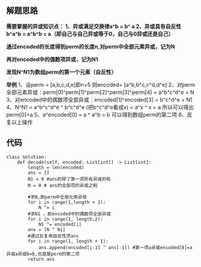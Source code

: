 ## 解题思路

**需要掌握的异或知识点： 1、异或满足交换律a^b = b^ a 2、异或具有自反性 b^a^b = a^b^b = a（即自己与自己异或等于0，自己与0异或还是自己）**

**通过encoded的长度得到perm的长度n,对perm中全部元素异或，记为N**

**再对encoded中的偶数项异或，记为N1**

**发现N^N1为数组perm的第一个元素（自反性）**

**举例**
1、设perm = [a,b,c,d,e]即n=5 则encoded= [a^b,b^c,c^d,d^e]
2、对perm全部元素异或：perm[0]^perm[1]^perm[2]^perm[3]^perm[4] = a^b^c^d^e = N
3、对encoded中的偶数项全部异或：encoded[1]^encoded[3] = b^c^d^e = N1
4、N^N1 = a^b^c^d^e ^ b^c^d^e (把b^c^d^e看成x) = a^x ^ x = a 所以可以得出perm[0]=a
5、a^encoded[0] = a ^ a^b = b 可以得到数组perm的第二项
6、反复以上操作

## 代码
```
class Solution:
    def decode(self, encoded: List[int]) -> List[int]:
        length = len(encoded)
        ans = []
        N1 = 0 #ans的除了第一项所有异或的和
        N = 0 # ans的全部项的异或之和

        #求N,即perm中全部元素异或
        for i in range(1,length + 2):
            N ^= i 
        #求N1 ，即encoded中的偶数项全部异或
        for i in range(1, length,2):
            N1 ^= encoded[i]
        ans = [N ^ N1]
        #通过反复用自反性求ans
        for i in range(1, length + 1):
            ans.append(encoded[i-1] ^ ans[-1]) #第一项a异或encoded[0]=a异或a异或b=b,也就是perm的第二项
        return ans 
```
